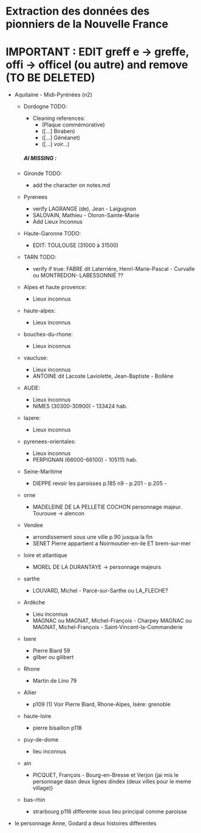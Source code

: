 # Extraction des données des pionniers de la Nouvelle France

# IMPORTANT : EDIT greff e -> greffe, offi -> officel (ou autre) and remove (TO BE DELETED)

- Aquitaine - Midi-Pyrénées (n2)

  - Dordogne TODO:

    - Cleaning references:
      - (Plaque commémorative)
      - ([...] Biraben)
      - ([...] Généanet)
      - ([...] voir...)

    <h5>AI MISSING :</h5>

  - Gironde TODO:

    - add the character on notes.md

  - Pyrenees

    - verify LAGRANGE (de), Jean - Laigugnon
    - SALOVAIN, Mathieu - Oloron-Sainte-Marie
    - Add Lieux Inconnus

  - Haute-Garonne TODO:

    - EDIT: TOULOUSE (31000 à 31500)

  - TARN TODO:

    - verify if true: FABRE dit Laterrière, Henri-Marie-Pascal - Curvalle ou MONTREDON- LABESSONNIÉ ??

  - Alpes et haute provence:

    - Lieux inconnus

  - haute-alpes:

    - Lieux inconnus

  - bouches-du-rhone:

    - Lieux inconnus

  - vaucluse:

    - Lieux inconnus
    - ANTOINE dit Lacoste Laviolette, Jean-Baptiste - Bollène

  - AUDE:

    - Lieux inconnus
    - NIMES (30300-30900) - 133424 hab.

  - lazere:

    - Lieux inconnus

  - pyrenees-orientales:

    - Lieux inconnus
    - PERPIGNAN (66000-66100) - 105115 hab.

  - Seine-Maritime

    - DIEPPE revoir les paroisses p.185 n9 - p.201 - p.205 -

  - orne

    - MADELEINE DE LA PELLETIE COCHON personnage majeur. Tourouve -> alencon

  - Vendee

    - arrondissement sous une ville p.90 jusqua la fin
    - SENET Pierre appartient a Noirmoutier-en-ile ET brem-sur-mer

  - loire et atlantique

    - MOREL DE LA DURANTAYE -> personnage majeurs

  - sarthe

    - LOUVARD, Michel - Parcé-sur-Sarthe ou LA_FLECHE?

  - Ardèche

    - Lieu inconnus
    - MAGNAC ou MAGNAT, Michel-François - Charpey
      MAGNAC ou MAGNAT, Michel-François - Saint-Vincent-la-Commanderie

  - Isere

    - Pierre Biard 59
    - gilber ou gilibert

  - Rhone

    - Martin de Lino 79

  - Allier

    - p109 (1) Voir Pierre Biard, Rhone-Alpes, Isère: grenoble

  - haute-loire

    - pierre bisaillon p118

  - puy-de-dome

    - lieu inconnus

  - ain

    - PICQUET, François - Bourg-en-Bresse et Verjon (jai mis le personnage dasn deux lignes dindex (deux villes pour le meme village))

  - bas-rhin

    - strarbourg p116 differente sous lieu principal comme paroisse

- le personnage Anne, Godard a deux histoires differentes
